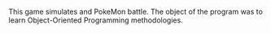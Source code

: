 This game simulates and PokeMon battle. The object of the program was to learn Object-Oriented Programming methodologies.
